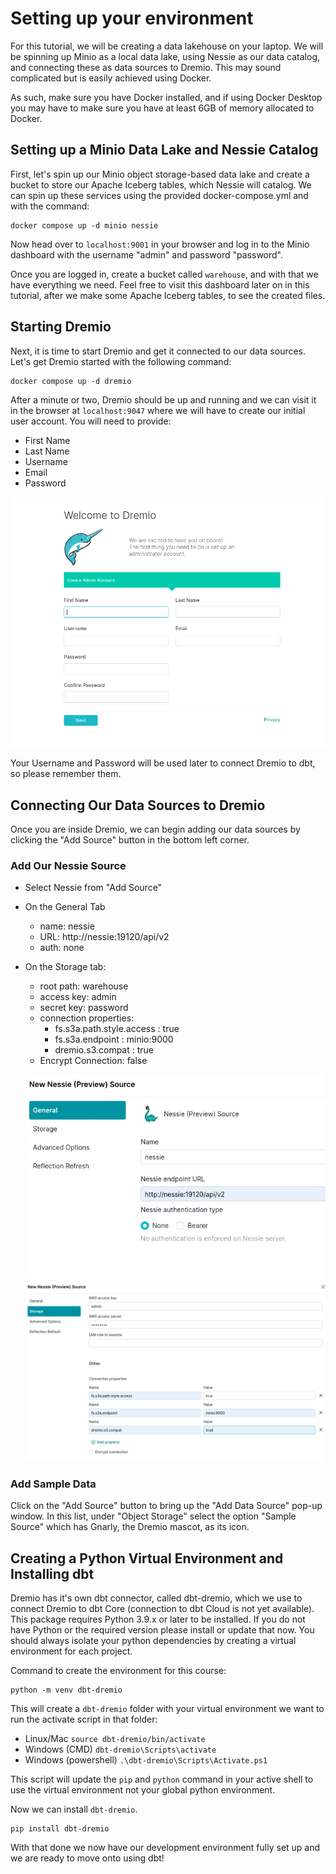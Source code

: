 # Setting up your environment

For this tutorial, we will be creating a data lakehouse on your laptop. We will be spinning up Minio as a local data lake, using Nessie as our data catalog, and connecting these as data sources to Dremio. This may sound complicated but is easily achieved using Docker. 

As such, make sure you have Docker installed, and if using Docker Desktop you may have to make sure you have at least 6GB of memory allocated to Docker. 

## Setting up a Minio Data Lake and Nessie Catalog

First, let's spin up our Minio object storage-based data lake and create a bucket to store our Apache Iceberg tables, which Nessie will catalog. We can spin up these services using the provided docker-compose.yml and with the command:

```
docker compose up -d minio nessie
```

Now head over to `localhost:9001` in your browser and log in to the Minio dashboard with the username "admin" and password "password".

Once you are logged in, create a bucket called `warehouse`, and with that we have everything we need. Feel free to visit this dashboard later on in this tutorial, after we make some Apache Iceberg tables, to see the created files.

## Starting Dremio

Next, it is time to start Dremio and get it connected to our data sources. Let's get Dremio started with the following command:

```
docker compose up -d dremio
```

After a minute or two, Dremio should be up and running and we can visit it in the browser at `localhost:9047` where we will have to create our initial user account. You will need to provide:
  - First Name
  - Last Name
  - Username
  - Email
  - Password

  ![alt text](image-73.webp)

Your Username and Password will be used later to connect Dremio to dbt, so please remember them.

## Connecting Our Data Sources to Dremio
Once you are inside Dremio, we can begin adding our data sources by clicking the "Add Source" button in the bottom left corner.

### Add Our Nessie Source
  - Select Nessie from "Add Source"
  - On the General Tab
    - name: nessie
    - URL: http://nessie:19120/api/v2
    - auth: none
  - On the Storage tab:
    - root path: warehouse
    - access key: admin
    - secret key: password
    - connection properties:
      - fs.s3a.path.style.access : true
      - fs.s3a.endpoint : minio:9000
      - dremio.s3.compat : true
    - Encrypt Connection: false

    ![alt text](image-74.webp)
    ![alt text](image-76.webp)

### Add Sample Data
Click on the "Add Source" button to bring up the "Add Data Source" pop-up window. In this list, under "Object Storage" select the option "Sample Source" which has Gnarly, the Dremio mascot, as its icon.

## Creating a Python Virtual Environment and Installing dbt

Dremio has it's own dbt connector, called dbt-dremio, which we use to connect Dremio to dbt Core (connection to dbt Cloud is not yet available). This package requires Python 3.9.x or later to be installed. If you do not have Python or the required version please install or update that now. You should always isolate your python dependencies by creating a virtual environment for each project.

Command to create the environment for this course:

```
python -m venv dbt-dremio
```

This will create a `dbt-dremio` folder with your virtual environment we want to run the activate script in that folder:

- Linux/Mac `source dbt-dremio/bin/activate`
- Windows (CMD) `dbt-dremio\Scripts\activate`
- Windows (powershell) `.\dbt-dremio\Scripts\Activate.ps1`

This script will update the `pip` and `python` command in your active shell to use the virtual environment not your global python environment.

Now we can install `dbt-dremio`.

```
pip install dbt-dremio
```

With that done we now have our development environment fully set up and we are ready to move onto using dbt!